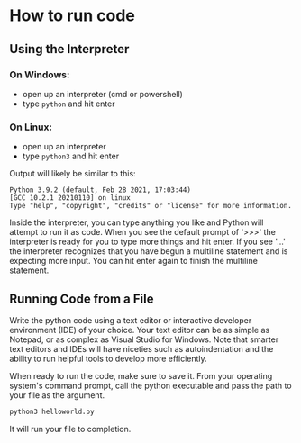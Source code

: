 # How to run code
## Using the Interpreter
### On Windows:
- open up an interpreter (cmd or powershell)
- type `python` and hit enter

### On Linux:
- open up an interpreter
- type `python3` and hit enter

Output will likely be similar to this:

```
Python 3.9.2 (default, Feb 28 2021, 17:03:44)
[GCC 10.2.1 20210110] on linux
Type "help", "copyright", "credits" or "license" for more information.
```

Inside the interpreter, you can type anything you like and Python will attempt to run it as code.
When you see the default prompt of '>>>' the interpreter is ready for you to type more things and hit enter.
If you see '...' the interpreter recognizes that you have begun a multiline statement and is expecting more input.
You can hit enter again to finish the multiline statement.

## Running Code from a File
Write the python code using a text editor or interactive developer environment (IDE) of your choice. 
Your text editor can be as simple as Notepad, or as complex as Visual Studio for Windows.
Note that smarter text editors and IDEs will have niceties such as autoindentation and the ability to run helpful tools to develop more efficiently.

When ready to run the code, make sure to save it.
From your operating system's command prompt, call the python executable and pass the path to your file as the argument.
```sh
python3 helloworld.py
```
It will run your file to completion.
